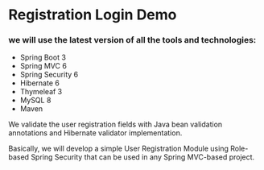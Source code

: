 # Registration Login Demo
### we will use the latest version of all the tools and technologies:
- Spring Boot 3
- Spring MVC 6
- Spring Security 6
- Hibernate 6
- Thymeleaf 3
- MySQL 8
- Maven

We validate the user registration fields with Java bean validation annotations and Hibernate validator implementation.
 
Basically, we will develop a simple User Registration Module using Role-based Spring Security that can be used in any Spring MVC-based project.

